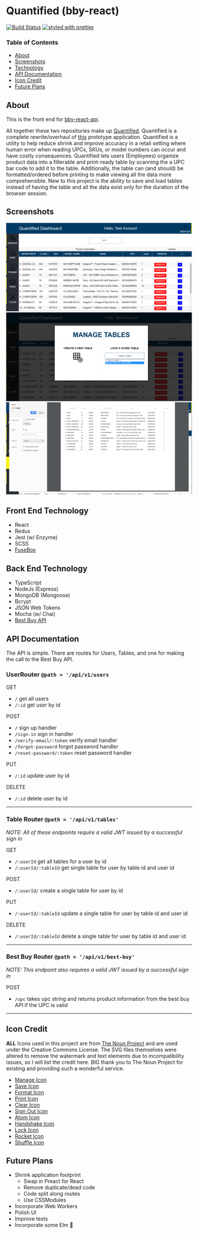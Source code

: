 # Quantified (bby-react)

[![Build Status](https://travis-ci.org/chrstntdd/bby-react.svg?branch=master)](https://travis-ci.org/chrstntdd/bby-react)
[![styled with prettier](https://img.shields.io/badge/styled_with-prettier-ff69b4.svg)](https://github.com/prettier/prettier)

### Table of Contents
+ [About](#about)
+ [Screenshots](#screenshots)
+ [Technology](#front-end-technology)
+ [API Documentation](#api-documentation)
+ [Icon Credit](#icon-credit)
+ [Future Plans](#future-plans)



## About
This is the front end for [bby-react-api](https://github.com/chrstntdd/bby-react-api).

All together these two repositories make up [Quantified](https://quantified.netlify.com/).
Quantified is a complete rewrite/overhaul of [this](https://github.com/chrstntdd/bby-app) prototype application. Quantified is a utility to help reduce shrink and improve accuracy in a retail setting where human error when reading UPCs, SKUs, or model numbers can occur and have costly consequences. Quantified lets users (Employees) organize product data into a filterable and print-ready table by scanning the a UPC bar code to add it to the table. Additionally, the table can (and should) be formatted/ordered before printing to make viewing all the data more comprehensible. New to this project is the ability to save and load tables instead of having the table and all the data exist only for the duration of the browser session. 


## Screenshots

![alt text](./config/screens/q1-ss.png "Main view")
![alt text](./config/screens/q2-ss.png "Manage view")
![alt text](./config/screens/q3-ss.png "Formatted print preview")



## Front End Technology
+ React
+ Redux
+ Jest (w/ Enzyme)
+ SCSS
+ [FuseBox](https://github.com/fuse-box/fuse-box)

## Back End Technology

+ TypeScript
+ NodeJs (Express)
+ MongoDB (Mongoose)
+ Bcrypt
+ JSON Web Tokens
+ Mocha (w/ Chai)
+ [Best Buy API ](https://github.com/BestBuyAPIs/bestbuy-sdk-js)

## API Documentation

The API is simple. There are routes for Users, Tables, and one for making the call to the Best Buy API.

### UserRouter `@path = '/api/v1/users`
GET
+ `/` get all users
+ `/:id` get user by id

POST
+ `/` sign up handler
+ `/sign-in` sign in handler
+ `/verify-email/:token` verify email handler
+ `/forgot-password` forgot password handler
+ `/reset-password/:token` reset password handler

PUT
+ `/:id` update user by id

DELETE
+ `/:id` delete user by id

---


### Table Router `@path = '/api/v1/tables'`
*NOTE: All of these endpoints require a valid JWT issued by a successful sign in*

GET
+ `/:userId` get all tables for a user by id
+ `/:userId/:tableId` get single table for user by table id and user id

POST
+ `/:userId/` create a single table for user by id

PUT
+ `/:userId/:tableId` update a single table for user by table id and user id

DELETE
+ `/:userId/:tableId` delete a single table for user by table id and user id

---

### Best Buy Router `@path = '/api/v1/best-buy'`
*NOTE: This endpoint also requires a valid JWT issued by a successful sign in*

POST
+ `/upc` takes upc string and returns product information from the best buy API if the UPC is valid

---

## Icon Credit

**ALL** Icons used in this project are from [The Noun Project](https://thenounproject.com/) and are used under the Creative Commons License. The SVG files themselves were altered to remove the watermark and text elements due to incompatibility issues, so I will list the credit here. BIG thank you to The Noun Project for existing and providing such a wonderful service.

+ [Manage Icon](https://thenounproject.com/search/?q=manage&i=1082747)
+ [Save Icon](https://thenounproject.com/DewDrops/)
+ [Format Icon](https://thenounproject.com/search/?q=clean%20brush&i=796398)
+ [Print Icon](https://thenounproject.com/search/?q=print&i=772280)
+ [Clear Icon](https://thenounproject.com/search/?q=X&i=926276)
+ [Sign Out Icon](https://thenounproject.com/search/?q=logout&i=1155291)
+ [Atom Icon](https://thenounproject.com/search/?q=atom&i=1093501)
+ [Handshake Icon](https://thenounproject.com/search/?q=handshake&i=1007187)
+ [Lock Icon](https://thenounproject.com/search/?q=Lock%20check&i=821171)
+ [Rocket Icon](https://thenounproject.com/search/?q=Rocket%20ship&i=658468)
+ [Shuffle Icon](https://thenounproject.com/search/?q=shuffle&i=1104277)

## Future Plans
+ Shrink application footprint
  + Swap in Preact for React
  + Remove duplicate/dead code
  + Code split along routes
  + Use CSSModules
+ Incorporate Web Workers
+ Polish UI
+ Improve tests
+ Incorporate some Elm 🤔
